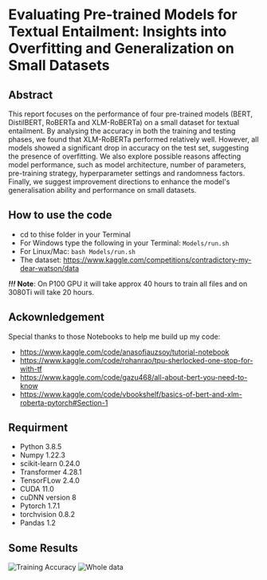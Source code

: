 # Evaluating Pre-trained Models for Textual Entailment: Insights into Overfitting and Generalization on Small Datasets

## Abstract
This report focuses on the performance of four pre-trained models (BERT, DistilBERT, RoBERTa and XLM-RoBERTa) on a small dataset for textual entailment. By analysing the accuracy in both the training and testing phases, we found that XLM-RoBERTa performed relatively well. However, all models showed a significant drop in accuracy on the test set, suggesting the presence of overfitting. We also explore possible reasons affecting model performance, such as model architecture, number of parameters, pre-training strategy, hyperparameter settings and randomness factors. Finally, we suggest improvement directions to enhance the model's generalisation ability and performance on small datasets.

## How to use the code
- cd to thise folder in your Terminal
- For Windows type the following in your Terminal: `Models/run.sh`
- For Linux/Mac: `bash Models/run.sh`
- The dataset: https://www.kaggle.com/competitions/contradictory-my-dear-watson/data

**_!!!_** **Note**: On P100 GPU it will take approx 40 hours to train all files and on 3080Ti will take 20 hours.

## Ackownledgement
Special thanks to those Notebooks to help me build up my code:
- https://www.kaggle.com/code/anasofiauzsoy/tutorial-notebook
- https://www.kaggle.com/code/rohanrao/tpu-sherlocked-one-stop-for-with-tf
- https://www.kaggle.com/code/gazu468/all-about-bert-you-need-to-know
- https://www.kaggle.com/code/vbookshelf/basics-of-bert-and-xlm-roberta-pytorch#Section-1


## Requirment
- Python 3.8.5
- Numpy 1.22.3
- scikit-learn 0.24.0
- Transformer 4.28.1
- TensorFLow 2.4.0
- CUDA 11.0
- cuDNN version 8
- Pytorch 1.7.1
- torchvision 0.8.2
- Pandas 1.2



## Some Results
![Training Accuracy](fig/WX20230510-012050.png)
![Whole data](fig/WX20230510-011258.png)


